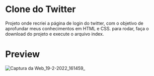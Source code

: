 # Clone do Twitter
 Projeto onde recriei a página de login do twitter, com o objetivo de aprofundar meus conhecimentos em HTML e CSS.
 para rodar, faça o download do projeto e execute o arquivo index.

# Preview
![Captura da Web_19-2-2022_161459_](https://user-images.githubusercontent.com/98492477/154815612-48cd97e2-39a7-4f62-8dd2-34ddc35fc908.jpeg)
